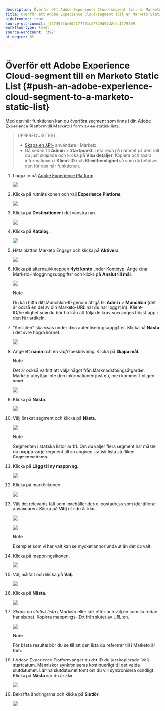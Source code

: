 ```yaml
---
description: Överför ett Adobe Experience Cloud-segment till en Marketo Static List - Marketo Docs - Product Documentation
title: Överför ett Adobe Experience Cloud-segment till en Marketo Static List
hidefromtoc: true
source-git-commit: f437495fbe004177f01c57729d97d2fec1f79509
workflow-type: tm+mt
source-wordcount: '397'
ht-degree: 0%

---
```


# Överför ett Adobe Experience Cloud-segment till en Marketo Static List {#push-an-adobe-experience-cloud-segment-to-a-marketo-static-list}

Med den här funktionen kan du överföra segment som finns i din Adobe Experience Platform till Marketo i form av en statisk lista.

>[!PREREQUISITES]
>
>* [Skapa en API-](/help/marketo/product-docs/administration/users-and-roles/create-an-api-only-user.md) användare i Marketo.
>* Gå sedan till **Admin** > **Startpunkt**. Leta reda på namnet på den roll du just skapade och klicka på **Visa detaljer**. Kopiera och spara informationen i **Klient-ID** och **Klienthemlighet** så som du behöver den för den här funktionen.


1. Logga in på [Adobe Experience Platform](https://experience.adobe.com/).

   ![](assets/push-an-adobe-experience-cloud-segment-to-a-marketo-static-list-1.png)

1. Klicka på rutnätsikonen och välj **Experience Platform**.

   ![](assets/push-an-adobe-experience-cloud-segment-to-a-marketo-static-list-2.png)

1. Klicka på **Destinationer** i det vänstra nav.

   ![](assets/push-an-adobe-experience-cloud-segment-to-a-marketo-static-list-3.png)

1. Klicka på **Katalog**.

   ![](assets/push-an-adobe-experience-cloud-segment-to-a-marketo-static-list-4.png)

1. Hitta plattan Marketo Engage och klicka på **Aktivera**.

   ![](assets/push-an-adobe-experience-cloud-segment-to-a-marketo-static-list-5.png)

1. Klicka på alternativknappen **Nytt konto** under Kontotyp. Ange dina Marketo-inloggningsuppgifter och klicka på **Anslut till mål**.

   ![](assets/push-an-adobe-experience-cloud-segment-to-a-marketo-static-list-6.png)

   >[!NOTE]
   >
   >Du kan hitta ditt Munchkin-ID genom att gå till **Admin** > **Munchkin** (det är också en del av din Marketo-URL när du har loggat in). Klient-ID/hemlighet som du bör ha från att följa de krav som anges högst upp i den här artikeln.

1. &quot;Ansluten&quot; ska visas under dina autentiseringsuppgifter. Klicka på **Nästa** i det övre högra hörnet.

   ![](assets/push-an-adobe-experience-cloud-segment-to-a-marketo-static-list-7.png)

1. Ange ett **namn** och en _valfri_ beskrivning. Klicka på **Skapa mål**.

   >[!NOTE]
   >
   >Det är också valfritt att välja något från Marknadsföringsåtgärder. Marketo utnyttjar inte den informationen just nu, men kommer troligen snart.

   ![](assets/push-an-adobe-experience-cloud-segment-to-a-marketo-static-list-8.png)

1. Klicka på **Nästa**.

   ![](assets/push-an-adobe-experience-cloud-segment-to-a-marketo-static-list-9.png)

1. Välj önskat segment och klicka på **Nästa**.

   ![](assets/push-an-adobe-experience-cloud-segment-to-a-marketo-static-list-10.png)

   >[!NOTE]
   >
   >Segmenten i statiska listor är 1:1. Om du väljer flera segment här måste du mappa varje segment till en angiven statisk lista på fliken Segmentschema.

1. Klicka på **Lägg till ny mappning**.

   ![](assets/push-an-adobe-experience-cloud-segment-to-a-marketo-static-list-11.png)

1. Klicka på markörikonen.

   ![](assets/push-an-adobe-experience-cloud-segment-to-a-marketo-static-list-12.png)

1. Välj det relevanta fält som innehåller den e-postadress som identifierar användaren. Klicka på **Välj** när du är klar.

   ![](assets/push-an-adobe-experience-cloud-segment-to-a-marketo-static-list-13.png)

   ![](assets/push-an-adobe-experience-cloud-segment-to-a-marketo-static-list-14.png)


   >[!NOTE]
   >
   >Exemplet som vi har valt kan se mycket annorlunda ut än det du valt.

1. Klicka på mappningsikonen.

   ![](assets/push-an-adobe-experience-cloud-segment-to-a-marketo-static-list-15.png)

1. Välj målfält och klicka på **Välj**.

   ![](assets/push-an-adobe-experience-cloud-segment-to-a-marketo-static-list-16.png)

1. Klicka på **Nästa**.

   ![](assets/push-an-adobe-experience-cloud-segment-to-a-marketo-static-list-17.png)

1. _Skapa en statisk lista i Marketo_ eller sök efter och välj en som du redan har skapat. Kopiera mappnings-ID:t från slutet av URL:en.

   ![](assets/push-an-adobe-experience-cloud-segment-to-a-marketo-static-list-18.png)

   >[!NOTE]
   >
   >För bästa resultat bör du se till att den lista du refererar till i Marketo är tom.

1. I Adobe Experience Platform anger du det ID du just kopierade. Välj startdatum. Människor synkroniseras kontinuerligt till det valda slutdatumet. Lämna slutdatumet tomt om du vill synkronisera oändligt. Klicka på **Nästa** när du är klar.

   ![](assets/push-an-adobe-experience-cloud-segment-to-a-marketo-static-list-19.png)

1. Bekräfta ändringarna och klicka på **Slutför**.

   ![](assets/push-an-adobe-experience-cloud-segment-to-a-marketo-static-list-20.png)
